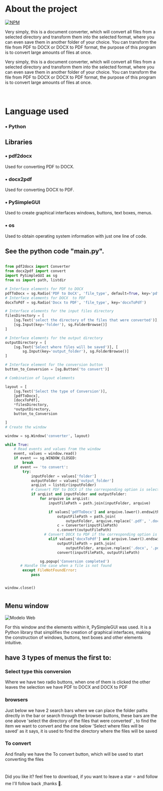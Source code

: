 # About the project
[![NPM](https://img.shields.io/npm/l/react)](https://github.com/AContesini/Convert_PDF_to_DOCX_or_vice-versa/tree/main) 

Very simply, this is a document converter, which will convert all files from a selected directory and transform them into the selected format, where you can even save them in another folder of your choice.
You can transform the file from PDF to DOCX or DOCX to PDF format, the purpose of this program is to convert large amounts of files at once.

Very simply, this is a document converter, which will convert all files from a selected directory and transform them into the selected format, where you can even save them in another folder of your choice.
You can transform the file from PDF to DOCX or DOCX to PDF format, the purpose of this program is to convert large amounts of files at once.

<br/> 

# Language used
### • Python 

## Libraries

### • pdf2docx
  Used for converting PDF to DOCX.
### • docx2pdf
   Used for converting DOCX to PDF.
### • PySimpleGUI
  Used to create graphical interfaces windows, buttons, text boxes, menus.
### • os
   Used to obtain operating system information with just one line of code.

## See the python code  "main.py".
```python

from pdf2docx import Converter
from docx2pdf import convert
import PySimpleGUI as sg
from os import path, listdir

# Interface elements for PDF to DOCX
pdfToDocx = sg.Radio('PDF to DoCX', 'file_type', default=True, key='pdfToDocx')
# Interface elements for DOCX  to PDF
docxToPdf = sg.Radio('Docx to PDF', 'file_type', key='docxToPdf')

# Interface elements for the input files directory
filesDirectory = [
    [sg.Text('select the directory of the files that were converted')],
    [sg.Input(key='folder'), sg.FolderBrowse()]
]

# Interface elements for the output directory
outputDirectory = [
    [sg.Text('Select where files will be saved')], [
        sg.Input(key='output_folder'), sg.FolderBrowse()]
]

# Interface element for the conversion button
button_to_Conversion = [sg.Button('to convert')]

# Combination of layout elements

layout = [
    [sg.Text('Select the type of Conversion')],
    [pdfToDocx],
    [docxToPdf],
    *filesDirectory,
    *outputDirectory,
    button_to_Conversion

]
# Create the window

window = sg.Window('converter', layout)

while True:
    # Read events and values from the window
    event, values = window.read()
    if event == sg.WINDOW_CLOSED:
        break
    if event == 'to convert':
        try:
            inputFolder = values['folder']
            outputFolder = values['output_folder']
            arqList = listdir(inputFolder)
            # Convert PDF to DOCX if the corresponding option is selected
            if arqList and inputFolder and outputFolder:
                for arquive in arqList:
                    inputFilePath = path.join(inputFolder, arquive)

                    if values['pdfToDocx'] and arquive.lower().endswith('.pdf'):
                        outputFilePath = path.join(
                            outputFolder, arquive.replace('.pdf', '.docx'))
                        c = Converter(inputFilePath)
                        c.convert(outputFilePath)
                  # Convert DOCX to PDF if the corresponding option is selected
                    elif values['docxToPdf'] and arquive.lower().endswith('.docx'):
                        outputFilePath = path.join(
                            outputFolder, arquive.replace('.docx', '.pdf'))
                        convert(inputFilePath, outputFilePath)

                sg.popup('Conversion completed')
       # Handle the case when a file is not found
        except FileNotFoundError:
            pass


window.close() 
```

#
    
## Menu window
![Modelo Web](https://github.com/AContesini/asstes_img/blob/main/Sem%20t%C3%ADtulo.jpg)

For this window and the elements within it, PySimpleGUI was used. It is a Python library that simplifies the creation of graphical interfaces, making the construction of windows, buttons, text boxes and other elements intuitive.

## have 3 types of menus the first to:
### Select type this conversion
Where we have two radio buttons, when one of them is clicked the other leaves the selection we have PDF to DOCX and DOCX to PDF

### browsers

Just below we have 2 search bars where we can place the folder paths directly in the bar or search through the browser buttons, these bars are the one above 'select the directory of the files that were converted' , to find the item we want to convert and the one below 'Select where files will be saved' as it says, it is used to find the directory where the files will be saved

### To convert

And finally we have the To convert button, which will be used to start converting the files

#
Did you like it? feel free to download, if you want to leave a star ⭐ and follow me I'll follow back ,thanks 🙂.
